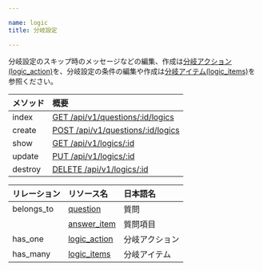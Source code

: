 ```yaml
---

name: logic
title: 分岐設定

---
```



分岐設定のスキップ時のメッセージなどの編集、作成は[分岐アクション(logic_action)](#logic_action)を、分岐設定の条件の編集や作成は[分岐アイテム(logic_items)](#logic_item)を参照ください。

|メソッド|概要|
|:---|:---|
|index|[GET /api/v1/questions/:id/logics](#logic_index)|
|create|[POST /api/v1/questions/:id/logics](#logic_create)|
|show|[GET /api/v1/logics/:id](#logic_show)|
|update|[PUT /api/v1/logics/:id](#logic_update)|
|destroy|[DELETE /api/v1/logics/:id](#logic_delete)|


|リレーション|リソース名|日本語名|
|:---|:---|:---|
|belongs_to|[question](#question)|質問|
||[answer_item](#answer_item)|質問項目|
|has_one|[logic_action](#logic_action)|分岐アクション|
|has_many|[logic_items](#logic_item)|分岐アイテム|

